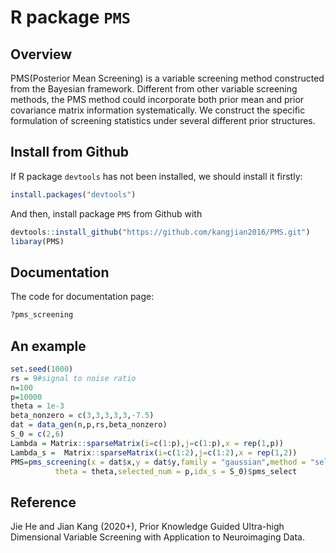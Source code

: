 # R package `PMS`


## Overview

PMS(Posterior Mean Screening) is a variable screening method constructed from the Bayesian framework. Different from other variable screening methods, the PMS method could incorporate both prior mean and prior covariance matrix information systematically. We construct the specific formulation of screening statistics under several different prior structures. 


## Install from Github

If R package `devtools` has not been installed, we should install it firstly:

```r
install.packages("devtools")
```
And then, install package `PMS` from Github with 

```r
devtools::install_github("https://github.com/kangjian2016/PMS.git")
libaray(PMS)
```
## Documentation

The code for documentation page:
```r
?pms_screening
```

## An example

```r
set.seed(1000)
rs = 9#signal to noise ratio
n=100
p=10000
theta = 1e-3
beta_nonzero = c(3,3,3,3,3,-7.5)
dat = data_gen(n,p,rs,beta_nonzero)
S_0 = c(2,6)
Lambda = Matrix::sparseMatrix(i=c(1:p),j=c(1:p),x = rep(1,p))
Lambda_s =  Matrix::sparseMatrix(i=c(1:2),j=c(1:2),x = rep(1,2))
PMS=pms_screening(x = dat$x,y = dat$y,family = "gaussian",method = "selection",Lambda = Lambda,Lambda_s = Lambda_s,
          theta = theta,selected_num = p,idx_s = S_0)$pms_select
```
## Reference

Jie He and Jian Kang (2020+), Prior Knowledge Guided Ultra-high Dimensional Variable Screening with Application to Neuroimaging Data. 

